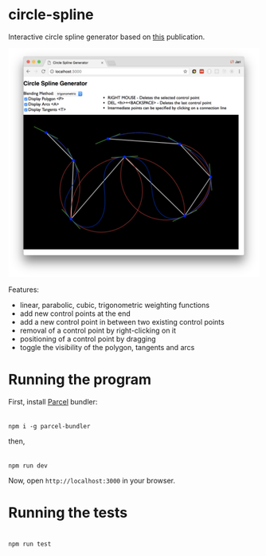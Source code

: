 # circle-spline
Interactive circle spline generator based on [this][cspline] publication.

<img src="screenshots/circle-spline-001.png" alt="Circle Spline Generator">

Features:
- linear, parabolic, cubic, trigonometric weighting functions
- add new control points at the end
- add a new control point in between two existing control points
- removal of a control point by right-clicking on it
- positioning of a control point by dragging
- toggle the visibility of the polygon, tangents and arcs

# Running the program
First, install [Parcel][parcel-bundler] bundler:

<code>
npm i -g parcel-bundler
</code>

then,

<code>
npm run dev
</code>

Now, open <code>http://localhost:3000</code> in your browser.

# Running the tests

<code>
npm run test
</code>

[cspline]: http://citeseerx.ist.psu.edu/viewdoc/download?doi=10.1.1.87.3282&rep=rep1&type=pdf
[parcel-bundler]: https://parceljs.org/
[mocha-babel-es6]: http://jamesknelson.com/testing-in-es6-with-mocha-and-babel-6/
